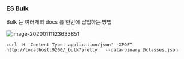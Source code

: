 ### ES Bulk

Bulk 는 여러개의 docs 를 한번에 삽입하는 방법

![image-20200111123633851](D:\Study\StudyDocs\Document\Server\DataScience\image\image-20200111123633851.png)

```
curl -H 'Content-Type: application/json' -XPOST http://localhost:9200/_bulk?pretty   --data-binary @classes.json
```

